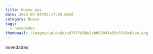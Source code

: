 ```yaml
---
title: Nuevo pos
date: 2025-07-04T09:17:00.000Z
category: Nuevo
tags:
  - novedades
thumbnail: /images/uploads/ed747f686e7eb66304fa59c57d6c6aa4.png
---
```

novedades
